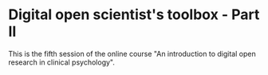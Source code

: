 # Digital open scientist's toolbox - Part II
This is the fifth session of the online course "An introduction to digital open research in clinical psychology".
